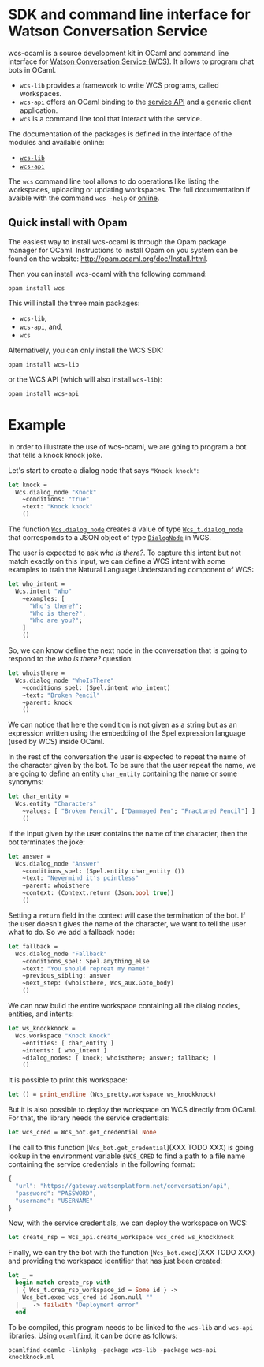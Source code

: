 # SDK and command line interface for Watson Conversation Service

wcs-ocaml is a source development kit in OCaml and command line interface for
[Watson Conversation Service (WCS)](https://www.ibm.com/watson/services/conversation/). It allows to program chat bots in OCaml.

* `wcs-lib` provides a framework to write WCS programs, called
  workspaces.
* `wcs-api` offers an OCaml binding to the
  [service API](https://www.ibm.com/watson/developercloud/conversation/api/v1/)
  and a generic client application.
* `wcs` is a command line tool that interact with the service.

The documentation of the packages is defined in the interface of the modules
and  available online:
* [`wcs-lib`](wcs-lib)
* [`wcs-api`](wcs-api)

The `wcs` command line tool allows to do operations like listing the workspaces,
uploading or updating workspaces. The full documentation if avaible with the
command `wcs -help` or [online](https://ibm.github.io/wcs-ocaml/wcs.html).

## Quick install with Opam

The easiest way to install wcs-ocaml is through the Opam package manager for OCaml.
Instructions to install Opam on you system can be found on the website:
<http://opam.ocaml.org/doc/Install.html>.

Then you can install wcs-ocaml with the following command:
```
opam install wcs
```

This will install the three main packages:
- `wcs-lib`,
- `wcs-api`, and,
- `wcs`

Alternatively, you can only install the WCS SDK:
```
opam install wcs-lib
```

or the WCS API (which will also install `wcs-lib`):
```
opam install wcs-api
```

# Example

In order to illustrate the use of wcs-ocaml, we are going to program a
bot that tells a knock knock joke.

Let's start to create a dialog node that says `"Knock knock"`:

```ocaml
let knock =
  Wcs.dialog_node "Knock"
    ~conditions: "true"
    ~text: "Knock knock"
	()
```

The function
[`Wcs.dialog_node`](https://ibm.github.io/wcs-ocaml/wcs-lib/Wcs/index.html#val-dialog_node)
creates a value of type
[`Wcs_t.dialog_node`](https://ibm.github.io/wcs-ocaml/wcs-lib/Wcs_t/index.html#type-dialog_node)
that corresponds to a JSON object of type
[`DialogNode`](https://www.ibm.com/watson/developercloud/conversation/api/v1/)
in WCS.

The user is expected to ask _who is there?_. To capture this intent
but not match exactly on this input, we can define a WCS intent with some examples to train the Natural Language Understanding component of WCS:

```ocaml
let who_intent =
  Wcs.intent "Who"
    ~examples: [
      "Who's there?";
      "Who is there?";
      "Who are you?";
    ]
    ()
```

So, we can know define the next node in the conversation that is going
to respond to the _who is there?_ question:

```ocaml
let whoisthere =
  Wcs.dialog_node "WhoIsThere"
    ~conditions_spel: (Spel.intent who_intent)
    ~text: "Broken Pencil"
    ~parent: knock
    ()
```

We can notice that here the condition is not given as a string but as
an expression written using the embedding of the Spel expression
language (used by WCS) inside OCaml.

In the rest of the conversation the user is expected to repeat the
name of the character given by the bot. To be sure that the user
repeat the name, we are going to define an entity `char_entity`
containing the name or some synonyms:

```ocaml
let char_entity =
  Wcs.entity "Characters"
    ~values: [ "Broken Pencil", ["Dammaged Pen"; "Fractured Pencil"] ]
    ()
```

If the input given by the user contains the name of the character, then
the bot terminates the joke:

```ocaml
let answer =
  Wcs.dialog_node "Answer"
    ~conditions_spel: (Spel.entity char_entity ())
    ~text: "Nevermind it's pointless"
    ~parent: whoisthere
    ~context: (Context.return (Json.bool true))
    ()
```

Setting a `return` field in the context will case the termination of
the bot. If the user doesn't gives the name of the character, we want
to tell the user what to do. So we add a fallback node:

```ocaml
let fallback =
  Wcs.dialog_node "Fallback"
    ~conditions_spel: Spel.anything_else
    ~text: "You should repreat my name!"
    ~previous_sibling: answer
    ~next_step: (whoisthere, Wcs_aux.Goto_body)
    ()
```

We can now build the entire workspace containing all the dialog nodes,
entities, and intents:

```ocaml
let ws_knockknock =
  Wcs.workspace "Knock Knock"
    ~entities: [ char_entity ]
    ~intents: [ who_intent ]
    ~dialog_nodes: [ knock; whoisthere; answer; fallback; ]
    ()
```

It is possible to print this workspace:

```ocaml
let () = print_endline (Wcs_pretty.workspace ws_knockknock)
```

But it is also possible to deploy the workspace on WCS directly from
OCaml. For that, the library needs the service credentials:

```ocaml
let wcs_cred = Wcs_bot.get_credential None
```

The call to this function [`Wcs_bot.get_credential`](XXX TODO XXX) is
going lookup in the environment variable `$WCS_CRED` to find a path to
a file name containing the service credentials in the following format:

```js
{
  "url": "https://gateway.watsonplatform.net/conversation/api",
  "password": "PASSWORD",
  "username": "USERNAME"
}
```

Now, with the service credentials, we can deploy the workspace on WCS:

```ocaml
let create_rsp = Wcs_api.create_workspace wcs_cred ws_knockknock
```

Finally, we can try the bot with the function [`Wcs_bot.exec`](XXX TODO XXX)
 and providing the workspace identifier that has just been created:

```ocaml
let _ =
  begin match create_rsp with
  | { Wcs_t.crea_rsp_workspace_id = Some id } ->
    Wcs_bot.exec wcs_cred id Json.null ""
  | _  -> failwith "Deployment error"
  end
```

To be compiled, this program needs to be linked to the `wcs-lib` and
`wcs-api` libraries. Using `ocamlfind`, it can be done as follows:

```
ocamlfind ocamlc -linkpkg -package wcs-lib -package wcs-api knockknock.ml
```
